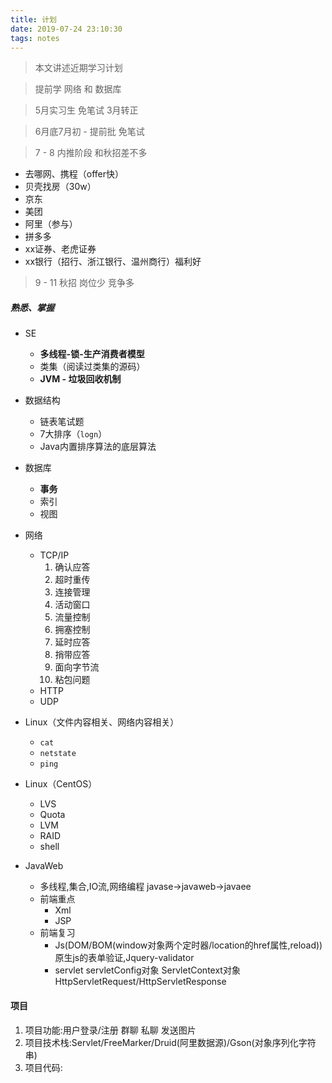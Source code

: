 ```yaml
---
title: 计划
date: 2019-07-24 23:10:30
tags: notes
---
```


> 本文讲述近期学习计划

<!-- more-->

> 提前学 网络 和 数据库

> 5月实习生 免笔试 3月转正

> 6月底7月初 - 提前批 免笔试

> 7 - 8 内推阶段 和秋招差不多

- 去哪网、携程（offer快）
- 贝壳找房（30w）
- 京东
- 美团
- 阿里（参与）
- 拼多多
- xx证券、老虎证券
- xx银行（招行、浙江银行、温州商行）福利好

> 9 - 11 秋招 岗位少 竞争多

##### 熟悉、掌握

- SE
  - **多线程-锁-生产消费者模型**
  - 类集（阅读过类集的源码）
  - **JVM - 垃圾回收机制**
- 数据结构
  - 链表笔试题
  - 7大排序（`logn`）
  - Java内置排序算法的底层算法
- 数据库
  - **事务**
  - 索引
  - 视图
- 网络
  - TCP/IP
      1. 确认应答
      2. 超时重传
      3. 连接管理
      4. 活动窗口
      5. 流量控制
      6. 拥塞控制
      7. 延时应答
      8. 捎带应答
      9. 面向字节流
      10. 粘包问题
  - HTTP
  - UDP
- Linux（文件内容相关、网络内容相关）
  - `cat`
  - `netstate`
  - `ping`
- Linux（CentOS）

    - LVS
    - Quota
    - LVM
    - RAID
    - shell
- JavaWeb

    - 多线程,集合,IO流,网络编程
        javase->javaweb->javaee
    - 前端重点
        - Xml
        - JSP
    - 前端复习
        - Js(DOM/BOM(window对象两个定时器/location的href属性,reload))原生js的表单验证,Jquery-validator
        - servlet
            	servletConfig对象
                	ServletContext对象
                	HttpServletRequest/HttpServletResponse


#### 项目

1. 项目功能:用户登录/注册	群聊	私聊	发送图片
2. 项目技术栈:Servlet/FreeMarker/Druid(阿里数据源)/Gson(对象序列化字符串)
3. 项目代码: